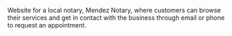 Website for a local notary, Mendez Notary, where customers can browse their
services and get in contact with the business through email or phone to request an appointment.
